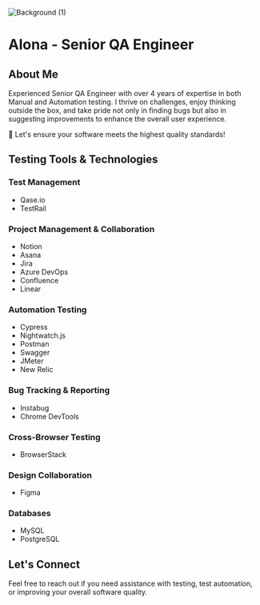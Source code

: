 ![Background (1)](https://github.com/ReznAlona/ReznAlona/assets/162603428/61fa8ee1-9313-467f-95df-514267931755)

# Alona - Senior QA Engineer

## About Me
Experienced Senior QA Engineer with over 4 years of expertise in both Manual and Automation testing. I thrive on challenges, enjoy thinking outside the box, and take pride not only in finding bugs but also in suggesting improvements to enhance the overall user experience.

🔮 Let's ensure your software meets the highest quality standards!

## Testing Tools & Technologies

### Test Management
- Qase.io
- TestRail

### Project Management & Collaboration
- Notion
- Asana
- Jira
- Azure DevOps
- Confluence
- Linear

### Automation Testing
- Cypress
- Nightwatch.js
- Postman
- Swagger
- JMeter
- New Relic

### Bug Tracking & Reporting
- Instabug
- Chrome DevTools

### Cross-Browser Testing
- BrowserStack

### Design Collaboration
- Figma

### Databases
- MySQL
- PostgreSQL

## Let's Connect
Feel free to reach out if you need assistance with testing, test automation, or improving your overall software quality.

